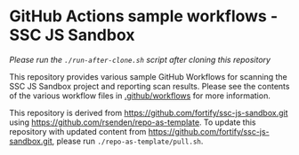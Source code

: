 # GitHub Actions sample workflows - SSC JS Sandbox

*Please run the `./run-after-clone.sh` script after cloning this repository*

This repository provides various sample GitHub Workflows for scanning the SSC JS Sandbox project and reporting scan results.
Please see the contents of the various workflow files in [.github/workflows](.github/workflows) for more information.

This repository is derived from https://github.com/fortify/ssc-js-sandbox.git using https://github.com/rsenden/repo-as-template. 
To update this repository with updated content from https://github.com/fortify/ssc-js-sandbox.git, please run `./repo-as-template/pull.sh`. 
